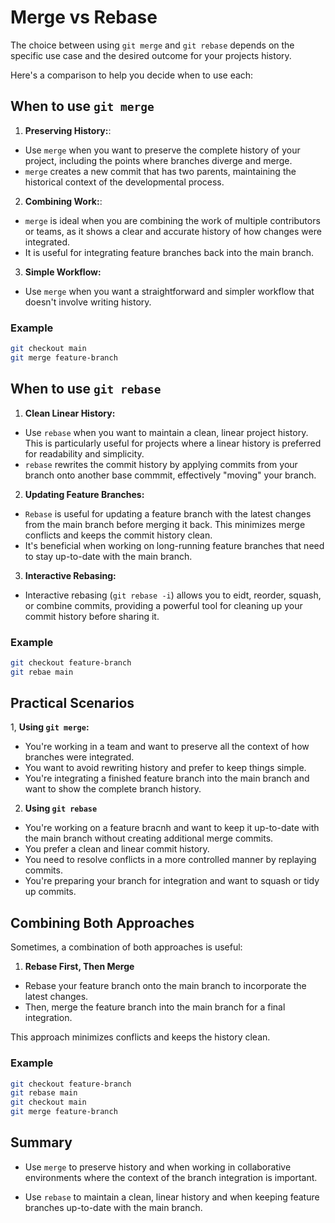 # Merge vs Rebase

The choice between using `git merge` and `git rebase` depends on the specific use case and the desired outcome for your projects history. 

Here's a comparison to help you decide when to use each:

## When to use `git merge`
1. **Preserving History:**:
  * Use `merge` when you want to preserve the complete history of your project, including the points where branches diverge and merge.
  * `merge` creates a new commit that has two parents, maintaining the historical context of the developmental process. 

2. **Combining Work:**:
  * `merge` is ideal when you are combining the work of multiple contributors or teams, as it shows a clear and accurate history of how changes were integrated. 
  * It is useful for integrating feature branches back into the main branch.

3. **Simple Workflow:**
  * Use `merge` when you want a straightforward and simpler workflow that doesn't involve writing history.

### Example
``` bash
git checkout main
git merge feature-branch
```

## When to use `git rebase`
1. **Clean Linear History:**
  * Use `rebase` when you want to maintain a clean, linear project history. This is particularly useful for projects where a linear history is preferred for readability and simplicity.
  * `rebase` rewrites the commit history by applying commits from your branch onto another base commmit, effectively "moving" your branch.

2. **Updating Feature Branches:**
  * `Rebase` is useful for updating a feature branch with the latest changes from the main branch before merging it back. This minimizes merge conflicts and keeps the commit history clean.
  * It's beneficial when working on long-running feature branches that need to stay up-to-date with the main branch.

3. **Interactive Rebasing:**
  * Interactive rebasing (`git rebase -i`) allows you to eidt, reorder, squash, or combine commits, providing a powerful tool for cleaning up your commit history before sharing it. 

### Example
``` bash
git checkout feature-branch
git rebae main
```

## Practical Scenarios
1, **Using `git merge`:**
  - You're working in a team and want to preserve all the context of how branches were integrated.
  - You want to avoid rewriting history and prefer to keep things simple.
  - You're integrating a finished feature branch into the main branch and want to show the complete branch history.

2. **Using `git rebase`**
  - You're working on a feature bracnh and want to keep it up-to-date with the main branch without creating additional merge commits.
  - You prefer a clean and linear commit history.
  - You need to resolve conflicts in a more controlled manner by replaying commits.
  - You're preparing your branch for integration and want to squash or tidy up commits.

## Combining Both Approaches
Sometimes, a combination of both approaches is useful:

1. **Rebase First, Then Merge**
  - Rebase your feature branch onto the main branch to incorporate the latest changes.
  - Then, merge the feature branch into the main branch for a final integration.

  This approach minimizes conflicts and keeps the history clean.

### Example
``` bash 
git checkout feature-branch
git rebase main
git checkout main
git merge feature-branch
```

## Summary
* Use `merge` to preserve history and when working in collaborative environments where the context of the branch integration is important.

* Use `rebase` to maintain a clean, linear history and when keeping feature branches up-to-date with the main branch.